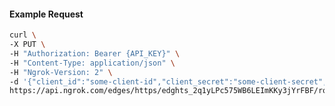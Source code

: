 <!-- Code generated for API Clients. DO NOT EDIT. -->

#### Example Request

```bash
curl \
-X PUT \
-H "Authorization: Bearer {API_KEY}" \
-H "Content-Type: application/json" \
-H "Ngrok-Version: 2" \
-d '{"client_id":"some-client-id","client_secret":"some-client-secret","enabled":true,"issuer":"https://accounts.google.com","scopes":["profile"]}' \
https://api.ngrok.com/edges/https/edghts_2q1yLPc575WB6LEImKKy3jYrFBF/routes/edghtsrt_2q1yLUIOMq8wHfRG89pUJkPK7V6/oidc
```
